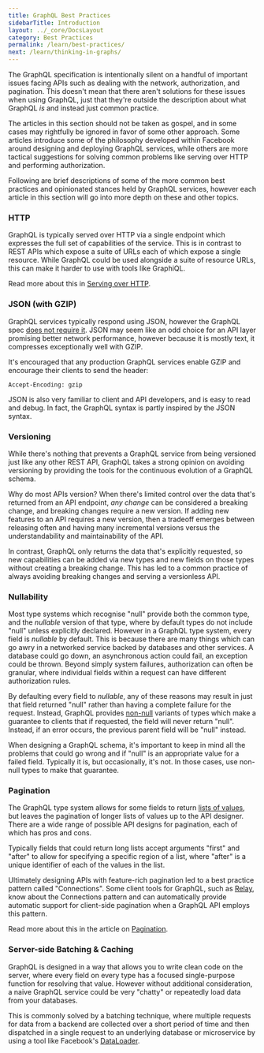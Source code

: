 ```yaml
---
title: GraphQL Best Practices
sidebarTitle: Introduction
layout: ../_core/DocsLayout
category: Best Practices
permalink: /learn/best-practices/
next: /learn/thinking-in-graphs/
---
```


The GraphQL specification is intentionally silent on a handful of important issues facing APIs such as dealing with the network, authorization, and pagination. This doesn't mean that there aren't solutions for these issues when using GraphQL, just that they're outside the description about what GraphQL *is* and instead just common practice.

The articles in this section should not be taken as gospel, and in some cases may rightfully be ignored in favor of some other approach. Some articles introduce some of the philosophy developed within Facebook around designing and deploying GraphQL services, while others are more tactical suggestions for solving common problems like serving over HTTP and performing authorization.

Following are brief descriptions of some of the more common best practices and opinionated stances held by GraphQL services, however each article in this section will go into more depth on these and other topics.


### HTTP

GraphQL is typically served over HTTP via a single endpoint which expresses the full set of capabilities of the service. This is in contrast to REST APIs which expose a suite of URLs each of which expose a single resource. While GraphQL could be used alongside a suite of resource URLs, this can make it harder to use with tools like GraphiQL.

Read more about this in [Serving over HTTP](/learn/serving-over-http/).


### JSON (with GZIP)

GraphQL services typically respond using JSON, however the GraphQL spec [does not require it](http://facebook.github.io/graphql/#sec-Serialization-Format). JSON may seem like an odd choice for an API layer promising better network performance, however because it is mostly text, it compresses exceptionally well with GZIP.

It's encouraged that any production GraphQL services enable GZIP and encourage their clients to send the header:

```
Accept-Encoding: gzip
```

JSON is also very familiar to client and API developers, and is easy to read and debug. In fact, the GraphQL syntax is partly inspired by the JSON syntax.


### Versioning

While there's nothing that prevents a GraphQL service from being versioned just like any other REST API, GraphQL takes a strong opinion on avoiding versioning by providing the tools for the continuous evolution of a GraphQL schema.

Why do most APIs version? When there's limited control over the data that's returned from an API endpoint, *any change* can be considered a breaking change, and breaking changes require a new version. If adding new features to an API requires a new version, then a tradeoff emerges between releasing often and having many incremental versions versus the understandability and maintainability of the API.

In contrast, GraphQL only returns the data that's explicitly requested, so new capabilities can be added via new types and new fields on those types without creating a breaking change. This has led to a common practice of always avoiding breaking changes and serving a versionless API.


### Nullability

Most type systems which recognise "null" provide both the common type, and the *nullable* version of that type, where by default types do not include "null" unless explicitly declared. However in a GraphQL type system, every field is *nullable* by default. This is because there are many things which can go awry in a networked service backed by databases and other services. A database could go down, an asynchronous action could fail, an exception could be thrown. Beyond simply system failures, authorization can often be granular, where individual fields within a request can have different authorization rules.

By defaulting every field to *nullable*, any of these reasons may result in just that field returned "null" rather than having a complete failure for the request. Instead, GraphQL provides [non-null](/learn/schema/#lists-and-non-null) variants of types which make a guarantee to clients that if requested, the field will never return "null". Instead, if an error occurs, the previous parent field will be "null" instead.

When designing a GraphQL schema, it's important to keep in mind all the problems that could go wrong and if "null" is an appropriate value for a failed field. Typically it is, but occasionally, it's not. In those cases, use non-null types to make that guarantee.


### Pagination

The GraphQL type system allows for some fields to return [lists of values](/learn/schema/#lists-and-non-null), but leaves the pagination of longer lists of values up to the API designer. There are a wide range of possible API designs for pagination, each of which has pros and cons.

Typically fields that could return long lists accept arguments "first" and "after" to allow for specifying a specific region of a list, where "after" is a unique identifier of each of the values in the list.

Ultimately designing APIs with feature-rich pagination led to a best practice pattern called "Connections". Some client tools for GraphQL, such as [Relay](https://facebook.github.io/relay/), know about the Connections pattern and can automatically provide automatic support for client-side pagination when a GraphQL API employs this pattern.

Read more about this in the article on [Pagination](/learn/pagination/).


### Server-side Batching & Caching

GraphQL is designed in a way that allows you to write clean code on the server, where every field on every type has a focused single-purpose function for resolving that value. However without additional consideration, a naive GraphQL service could be very "chatty" or repeatedly load data from your databases.

This is commonly solved by a batching technique, where multiple requests for data from a backend are collected over a short period of time and then dispatched in a single request to an underlying database or microservice by using a tool like Facebook's [DataLoader](https://github.com/facebook/dataloader).
